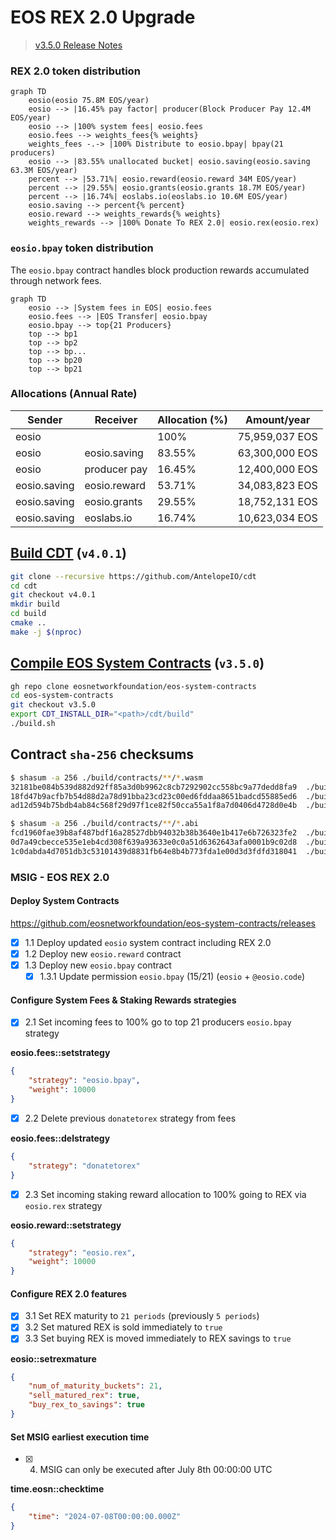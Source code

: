 # EOS REX 2.0 Upgrade

> [v3.5.0 Release Notes](https://github.com/eosnetworkfoundation/eos-system-contracts/releases/tag/v3.5.0)

### REX 2.0 token distribution

```mermaid
graph TD
    eosio(eosio 75.8M EOS/year)
    eosio --> |16.45% pay factor| producer(Block Producer Pay 12.4M EOS/year)
    eosio --> |100% system fees| eosio.fees
    eosio.fees --> weights_fees{% weights}
    weights_fees -.-> |100% Distribute to eosio.bpay| bpay(21 producers)
    eosio --> |83.55% unallocated bucket| eosio.saving(eosio.saving 63.3M EOS/year)
    percent --> |53.71%| eosio.reward(eosio.reward 34M EOS/year)
    percent --> |29.55%| eosio.grants(eosio.grants 18.7M EOS/year)
    percent --> |16.74%| eoslabs.io(eoslabs.io 10.6M EOS/year)
    eosio.saving --> percent{% percent}
    eosio.reward --> weights_rewards{% weights}
    weights_rewards --> |100% Donate To REX 2.0| eosio.rex(eosio.rex)
```

### `eosio.bpay` token distribution

The `eosio.bpay` contract handles block production rewards accumulated through network fees.

```mermaid
graph TD
    eosio --> |System fees in EOS| eosio.fees
    eosio.fees --> |EOS Transfer| eosio.bpay
    eosio.bpay --> top{21 Producers}
    top --> bp1
    top --> bp2
    top --> bp...
    top --> bp20
    top --> bp21
```

### Allocations (Annual Rate)

| Sender | Receiver | Allocation (%)| Amount/year |
|--------|-------|------------|--------|
| eosio  |       | 100% | 75,959,037 EOS |
| eosio | eosio.saving | 83.55% | 63,300,000 EOS |
| eosio | producer pay | 16.45% | 12,400,000 EOS |
| eosio.saving | eosio.reward | 53.71% | 34,083,823 EOS |
| eosio.saving | eosio.grants | 29.55% | 18,752,131 EOS |
| eosio.saving | eoslabs.io | 16.74% | 10,623,034 EOS |

## [Build CDT](https://github.com/AntelopeIO/cdt) (`v4.0.1`)

```bash
git clone --recursive https://github.com/AntelopeIO/cdt
cd cdt
git checkout v4.0.1
mkdir build
cd build
cmake ..
make -j $(nproc)
```

## [Compile EOS System Contracts](https://github.com/eosnetworkfoundation/eos-system-contracts/releases/tag/v3.5.0) (`v3.5.0`)

```bash
gh repo clone eosnetworkfoundation/eos-system-contracts
cd eos-system-contracts
git checkout v3.5.0
export CDT_INSTALL_DIR="<path>/cdt/build"
./build.sh
```

## Contract `sha-256` checksums
```bash
$ shasum -a 256 ./build/contracts/**/*.wasm
32181be084b539d882d92ff85a3d0b9962c8cb7292902cc558bc9a77dedd8fa9  ./build/contracts/eosio.bpay/eosio.bpay.wasm
18fd47b9acfb7b54d88d2a78d91bba23cd23c00ed6fddaa8651badcd55885ed6  ./build/contracts/eosio.reward/eosio.reward.wasm
ad12d594b75bdb4ab84c568f29d97f1ce82f50cca55a1f8a7d0406d4728d0e4b  ./build/contracts/eosio.system/eosio.system.wasm
```

```bash
$ shasum -a 256 ./build/contracts/**/*.abi
fcd1960fae39b8af487bdf16a28527dbb94032b38b3640e1b417e6b726323fe2  ./build/contracts/eosio.bpay/eosio.bpay.abi
0d7a49cbecce535e1eb4cd308f639a93633e0c0a51d6362643afa0001b9c02d8  ./build/contracts/eosio.reward/eosio.reward.abi
1c0dabda4d7051db3c53101439d8831fb64e8b4b773fda1e00d3d3fdfd318041  ./build/contracts/eosio.system/eosio.system.abi
```

### MSIG - EOS REX 2.0

#### Deploy System Contracts

https://github.com/eosnetworkfoundation/eos-system-contracts/releases

- [x] 1.1 Deploy updated `eosio` system contract including REX 2.0
- [x] 1.2 Deploy new `eosio.reward` contract
- [x] 1.3 Deploy new `eosio.bpay` contract
  - [x] 1.3.1 Update permission `eosio.bpay` (15/21) (`eosio` + `@eosio.code`)

#### Configure System Fees & Staking Rewards strategies

- [x] 2.1 Set incoming fees to 100% go to top 21 producers `eosio.bpay` strategy

**eosio.fees::setstrategy**
```json
{
    "strategy": "eosio.bpay",
    "weight": 10000
}
```

- [x] 2.2 Delete previous `donatetorex` strategy from fees

**eosio.fees::delstrategy**
```json
{
    "strategy": "donatetorex"
}
```

- [x] 2.3 Set incoming staking reward allocation to 100% going to REX via `eosio.rex` strategy

**eosio.reward::setstrategy**

```json
{
    "strategy": "eosio.rex",
    "weight": 10000
}
```

#### Configure REX 2.0 features

- [x] 3.1 Set REX maturity to `21 periods` (previously `5 periods`)
- [x] 3.2 Set matured REX is sold immediately to `true`
- [x] 3.3 Set buying REX is moved immediately to REX savings to `true`

**eosio::setrexmature**
```json
{
    "num_of_maturity_buckets": 21,
    "sell_matured_rex": true,
    "buy_rex_to_savings": true
}
```

#### Set MSIG earliest execution time

- [x] 4. MSIG can only be executed after July 8th 00:00:00 UTC

**time.eosn::checktime**

```json
{
    "time": "2024-07-08T00:00:00.000Z"
}
```